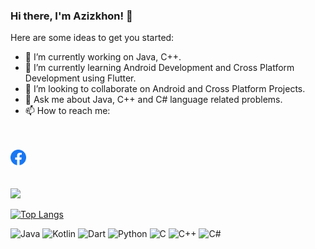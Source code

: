 ### Hi there, I'm Azizkhon! 👋


Here are some ideas to get you started:

- 🔭 I’m currently working on Java, C++.
- 🌱 I’m currently learning Android Development and Cross Platform Development using Flutter.
- 👯 I’m looking to collaborate on Android and Cross Platform Projects.
- 💬 Ask me about Java, C++ and C# language related problems. 
- 📫 How to reach me: 
<code>
<a href="https://www.facebook.com/profile.php?id=100007670862363">
<img  margin-left="4%" width="5%" src="https://raw.githubusercontent.com/github/explore/9adcff6afda303fb7fcead92954bad819fa7a4bd/topics/facebook/facebook.png"></a>
</code>
<code>
<a href="https://mail.google.com/mail/u/0/#inbox?compose=CllgCJqZhkkwHzRtzkzzJTpQdCHLMwWnrNWJtKdmpXLGGtZsBmjJRsrwNRLDHvCfXHgBLLMVBZg">
<img  margin-left="4%" width="5%" src="https://user-images.githubusercontent.com/5141132/50740364-7ea80880-1217-11e9-8faf-2348e31beedd.png"></a>
</code>

[![Top Langs](https://github-readme-stats.vercel.app/api/top-langs/?username=azizkhon1612&layout=compact)](https://github.com/azizkhon1612)

![Java](https://img.shields.io/badge/java-%23ED8B00.svg?style=for-the-badge&logo=java&logoColor=white)
![Kotlin](https://img.shields.io/badge/kotlin-%230095D5.svg?style=for-the-badge&logo=kotlin&logoColor=white)
![Dart](https://img.shields.io/badge/dart-%230175C2.svg?style=for-the-badge&logo=dart&logoColor=white)
![Python](https://img.shields.io/badge/python-3670A0?style=for-the-badge&logo=python&logoColor=ffdd54)
![C](https://img.shields.io/badge/c-%2300599C.svg?style=for-the-badge&logo=c&logoColor=white)
![C++](https://img.shields.io/badge/c++-%2300599C.svg?style=for-the-badge&logo=c%2B%2B&logoColor=white)
![C#](https://img.shields.io/badge/c%23-%23239120.svg?style=for-the-badge&logo=c-sharp&logoColor=white)

